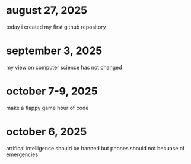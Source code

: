 # august 27, 2025

today i created my first github repository

# september 3, 2025

my view on computer science has not changed

# october 7-9, 2025
make a flappy game hour of code

# october 6, 2025
artifical intelligence should be banned but phones should not becuase of emergencies
